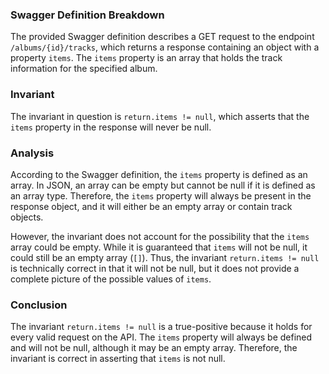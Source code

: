 ### Swagger Definition Breakdown
The provided Swagger definition describes a GET request to the endpoint `/albums/{id}/tracks`, which returns a response containing an object with a property `items`. The `items` property is an array that holds the track information for the specified album.

### Invariant
The invariant in question is `return.items != null`, which asserts that the `items` property in the response will never be null.

### Analysis
According to the Swagger definition, the `items` property is defined as an array. In JSON, an array can be empty but cannot be null if it is defined as an array type. Therefore, the `items` property will always be present in the response object, and it will either be an empty array or contain track objects. 

However, the invariant does not account for the possibility that the `items` array could be empty. While it is guaranteed that `items` will not be null, it could still be an empty array (`[]`). Thus, the invariant `return.items != null` is technically correct in that it will not be null, but it does not provide a complete picture of the possible values of `items`.

### Conclusion
The invariant `return.items != null` is a true-positive because it holds for every valid request on the API. The `items` property will always be defined and will not be null, although it may be an empty array. Therefore, the invariant is correct in asserting that `items` is not null.
